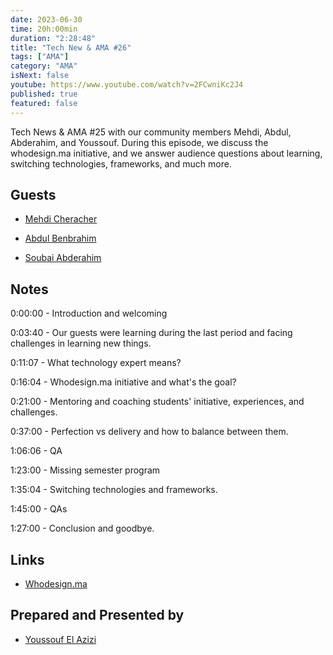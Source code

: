 ```yaml
---
date: 2023-06-30
time: 20h:00min
duration: "2:28:48"
title: "Tech New & AMA #26"
tags: ["AMA"]
category: "AMA"
isNext: false
youtube: https://www.youtube.com/watch?v=2FCwniKc2J4
published: true
featured: false
---
```


Tech News & AMA #25 with our community members Mehdi, Abdul, Abderahim, and Youssouf. During this episode, we discuss the whodesign.ma initiative, and we answer audience questions about learning, switching technologies, frameworks, and much more.

## Guests

- [Mehdi Cheracher](https://twitter.com/Mehdi_Cheracher)

- [Abdul Benbrahim](https://www.linkedin.com/in/abdulbenbrahim/)

- [Soubai Abderahim](https://soubai.me)

## Notes

0:00:00 - Introduction and welcoming

0:03:40 - Our guests were learning during the last period and facing challenges in learning new things.

0:11:07 - What technology expert means?

0:16:04 - Whodesign.ma initiative and what's the goal?

0:21:00 - Mentoring and coaching students' initiative, experiences, and challenges.

0:37:00 - Perfection vs delivery and how to balance between them.

1:06:06 - QA

1:23:00 - Missing semester program

1:35:04 - Switching technologies and frameworks.

1:45:00 - QAs

1:27:00 - Conclusion and goodbye.

## Links

- [Whodesign.ma](https://Whodesign.ma)

## Prepared and Presented by

- [Youssouf El Azizi](https://elaazizi.com/)
